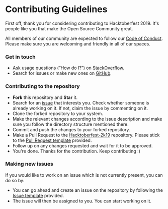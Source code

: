 # Contributing Guidelines
First off, thank you for considering contributing to Hacktoberfest 2019. It's people like you that make the Open Source Community great.

All members of our community are expected to follow our [Code of Conduct](CODE_OF_CONDUCT.md). Please make sure you are welcoming and friendly in all of our spaces.

### Get in touch
- Ask usage questions (“How do I?”) on [StackOverflow](https://stackoverflow.com/).
- Search for issues or make new ones on [GitHub](https://github.com/WebClub-NITK/Hacktoberfest-2k19).

### Contributing to the repository
- **Fork** this repository and **Star** it.
- Search for an [issue](https://github.com/WebClub-NITK/Hacktoberfest-2k19/issues/) that interests you. Check whether someone is already working on it. If not, claim the issue by commenting on it.
- Clone the forked repository to your system.
- Make the relevant changes according to the issue description and make sure you follow the directory structure mentioned there.
- Commit and push the changes to your forked repository.
- Make a Pull Request to the [Hacktoberfest-2k19](https://github.com/WebClub-NITK/Hacktoberfest-2k19) repository. Please stick to the [Pull Request template](PULL_REQUEST_TEMPLATE.md) provided.
- Follow up on any changes requested and wait for it to be approved.
- You're done. Thanks for the contribution. Keep contributing :)

### Making new issues
If you would like to work on an issue which is not currently present, you can do so by:
- You can go ahead and create an issue on the repository by following the [Issue template](ISSUE_TEMPLATE.md) provided.
- The issue will then be assigned to you. You can start working on it.

